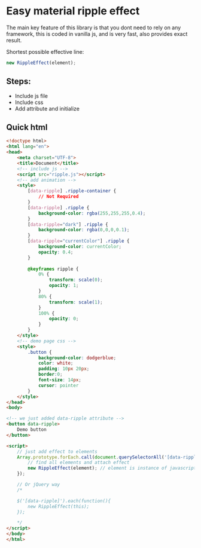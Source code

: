 # Easy material ripple effect

The main key feature of this library is that you dont need to rely on any framework, this is coded in vanilla js, and is very fast, also provides exact result.

Shortest possible effective line:
```javascript
new RippleEffect(element);
```


## Steps:

- Include js file
- Include css
- Add attribute and initialize

## Quick html

```html
<!doctype html>
<html lang="en">
<head>
    <meta charset="UTF-8">
    <title>Document</title>
    <!-- include js -->
    <script src="ripple.js"></script>
    <!-- add animation -->
    <style>
        [data-ripple] .ripple-container {
            // Not Required
        }
        [data-ripple] .ripple {
            background-color: rgba(255,255,255,0.4);
        }
        [data-ripple="dark"] .ripple {
            background-color: rgba(0,0,0,0.1);
        }
        [data-ripple="currentColor"] .ripple {
            background-color: currentColor;
            opacity: 0.4;
        }
        
        @keyframes ripple {
            0% {
                transform: scale(0);
                opacity: 1;
            }
            80% {
                transform: scale(1);
            }
            100% {
                opacity: 0;
            }
        }
    </style>
    <!-- demo page css -->
    <style>
        .button {
            background-color: dodgerblue;
            color: white;
            padding: 10px 20px;
            border:0;
            font-size: 14px;
            cursor: pointer
        }
    </style>
</head>
<body>

<!-- we just added data-ripple attribute -->
<button data-ripple>
    Demo button
</button>

<script>
    // just add effect to elements
    Array.prototype.forEach.call(document.querySelectorAll('[data-ripple]'), function(element){
        // find all elements and attach effect
        new RippleEffect(element); // element is instance of javascript element node
    });

    // Or jQuery way
    /*

    $('[data-ripple]').each(function(){
        new RippleEffect(this);
    });

    */
</script>
</body>
</html>
```
